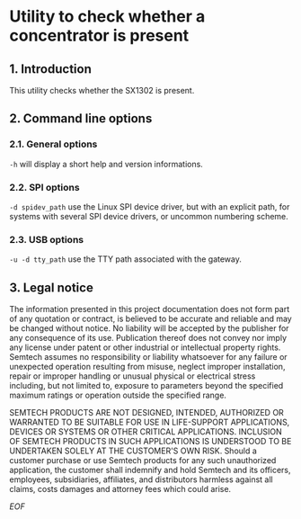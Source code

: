 Utility to check whether a concentrator is present
==============================


## 1. Introduction

This utility checks whether the SX1302 is present.

## 2. Command line options

### 2.1. General options ###

`-h`
will display a short help and version informations.

### 2.2. SPI options ###

`-d spidev_path`
use the Linux SPI device driver, but with an explicit path, for systems with
several SPI device drivers, or uncommon numbering scheme.

### 2.3. USB options ###

`-u -d tty_path`
use the TTY path associated with the gateway.

## 3. Legal notice

The information presented in this project documentation does not form part of
any quotation or contract, is believed to be accurate and reliable and may be
changed without notice. No liability will be accepted by the publisher for any
consequence of its use. Publication thereof does not convey nor imply any
license under patent or other industrial or intellectual property rights.
Semtech assumes no responsibility or liability whatsoever for any failure or
unexpected operation resulting from misuse, neglect improper installation,
repair or improper handling or unusual physical or electrical stress
including, but not limited to, exposure to parameters beyond the specified
maximum ratings or operation outside the specified range.

SEMTECH PRODUCTS ARE NOT DESIGNED, INTENDED, AUTHORIZED OR WARRANTED TO BE
SUITABLE FOR USE IN LIFE-SUPPORT APPLICATIONS, DEVICES OR SYSTEMS OR OTHER
CRITICAL APPLICATIONS. INCLUSION OF SEMTECH PRODUCTS IN SUCH APPLICATIONS IS
UNDERSTOOD TO BE UNDERTAKEN SOLELY AT THE CUSTOMER'S OWN RISK. Should a
customer purchase or use Semtech products for any such unauthorized
application, the customer shall indemnify and hold Semtech and its officers,
employees, subsidiaries, affiliates, and distributors harmless against all
claims, costs damages and attorney fees which could arise.

*EOF*